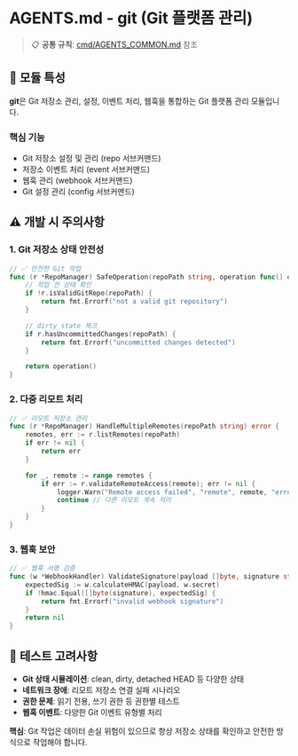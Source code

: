# AGENTS.md - git (Git 플랫폼 관리)

> 📋 **공통 규칙**: [cmd/AGENTS_COMMON.md](../AGENTS_COMMON.md) 참조

## 🎯 모듈 특성

**git**은 Git 저장소 관리, 설정, 이벤트 처리, 웹훅을 통합하는 Git 플랫폼 관리 모듈입니다.

### 핵심 기능
- Git 저장소 설정 및 관리 (repo 서브커맨드)
- 저장소 이벤트 처리 (event 서브커맨드)
- 웹훅 관리 (webhook 서브커맨드)
- Git 설정 관리 (config 서브커맨드)

## ⚠️ 개발 시 주의사항

### 1. Git 저장소 상태 안전성
```go
// ✅ 안전한 Git 작업
func (r *RepoManager) SafeOperation(repoPath string, operation func() error) error {
    // 작업 전 상태 확인
    if !r.isValidGitRepo(repoPath) {
        return fmt.Errorf("not a valid git repository")
    }

    // dirty state 체크
    if r.hasUncommittedChanges(repoPath) {
        return fmt.Errorf("uncommitted changes detected")
    }

    return operation()
}
```

### 2. 다중 리모트 처리
```go
// ✅ 리모트 저장소 관리
func (r *RepoManager) HandleMultipleRemotes(repoPath string) error {
    remotes, err := r.listRemotes(repoPath)
    if err != nil {
        return err
    }

    for _, remote := range remotes {
        if err := r.validateRemoteAccess(remote); err != nil {
            logger.Warn("Remote access failed", "remote", remote, "error", err)
            continue // 다른 리모트 계속 처리
        }
    }
}
```

### 3. 웹훅 보안
```go
// ✅ 웹훅 서명 검증
func (w *WebhookHandler) ValidateSignature(payload []byte, signature string) error {
    expectedSig := w.calculateHMAC(payload, w.secret)
    if !hmac.Equal([]byte(signature), expectedSig) {
        return fmt.Errorf("invalid webhook signature")
    }
    return nil
}
```

## 🧪 테스트 고려사항

- **Git 상태 시뮬레이션**: clean, dirty, detached HEAD 등 다양한 상태
- **네트워크 장애**: 리모트 저장소 연결 실패 시나리오
- **권한 문제**: 읽기 전용, 쓰기 권한 등 권한별 테스트
- **웹훅 이벤트**: 다양한 Git 이벤트 유형별 처리

**핵심**: Git 작업은 데이터 손실 위험이 있으므로 항상 저장소 상태를 확인하고 안전한 방식으로 작업해야 합니다.
